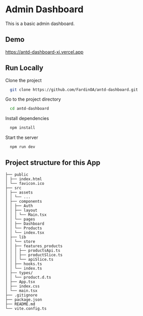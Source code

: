 # Admin Dashboard

This is a basic admin dashboard.

## Demo

https://antd-dashboard-xi.vercel.app

## Run Locally

Clone the project

```bash
  git clone https://github.com/FardinOA/antd-dashboard.git
```

Go to the project directory

```bash
  cd antd-dashboard
```

Install dependencies

```bash
  npm install
```

Start the server

```bash
  npm run dev
```

## Project structure for this App

```
├── public
│ ├── index.html
│ └── favicon.ico
├── src
│ ├── assets
│ │ └── ...
│ ├── components
│ │ ├── Auth
│ │ ├── layout
│ │ │ └── Main.tsx
│ │ └── pages
│ │ ├── Dashboard
│ │ └── Products
│ │ └── index.tsx
│ ├── lib
│ │ └── store
│ │ ├── features_products
│ │ │ ├── productsApi.ts
│ │ │ ├── productSlice.ts
│ │ │ └── apiSlice.ts
│ │ ├── hooks.ts
│ │ └── index.ts
│ ├── types/
│ │ └── product.d.ts
│ ├── App.tsx
│ ├── index.css
│ └── main.tsx
├── .gitignore
├── package.json
├── README.md
└── vite.config.ts
```
